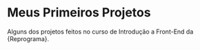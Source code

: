 # Meus Primeiros Projetos
Alguns dos projetos feitos no curso de Introdução a Front-End da {Reprograma}.
